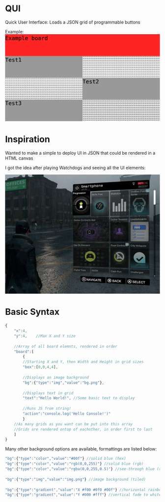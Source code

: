 # QUI
Quick User Interface: Loads a JSON grid of programmable buttons

Example:
![Example Board](/img/eg.png)

# Inspiration

Wanted to make a simple to deploy UI in JSON that could be rendered in a HTML canvas

I got the idea after playing Watchdogs and seeing all the UI elements:

![Watchdogs Screenshot](/img/wd.jpg)

# Basic Syntax

```javascript
{
	"x":4,
	"y":4,    //Max X and Y size

	//Array of all board elemnts, rendered in order
	"board":[
		{
		//Starting X and Y, then Width and Height in grid sizes
		"box":[0,0,4,4],

		//Displays an image background
		"bg":{"type":"img","value":"bg.png"},

		//Displays text in grid
		"text":"Hello World!", //Some basic text to display

		//Runs JS from string!
		"action":"console.log('Hello Console!')"
		}
	//As many grids as you want can be put into this array
	//Grids are rendered ontop of eachother, in order first to last
	]
}
```

Many other background options are available, formattings are listed below:

```javascript
"bg":{"type":"color","value":"#00f"} //solid blue (hex)
"bg":{"type":"color","value":"rgb(0,0,255)"} //solid blue (rgb)
"bg":{"type":"color","value":"rgba(0,0,255,0.5)"} //see-through blue (rgba)

"bg":{"type":"img","value":"img.png"} //image background (tiled)

"bg":{"type":"gradient","value":"X #f00 #0f0 #00f"} //horizontal rainbow
"bg":{"type":"gradient","value":"Y #000 #fff"} //vertical fade to white
```
